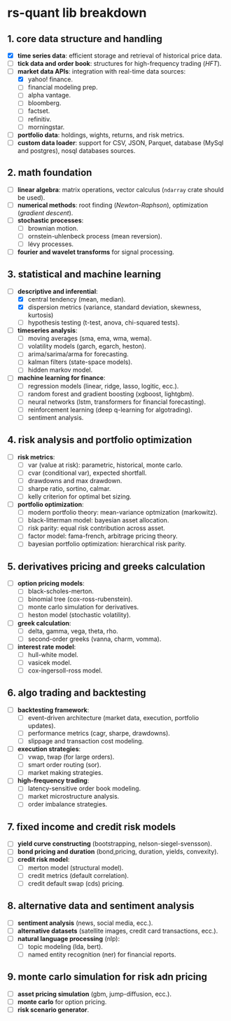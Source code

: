 # rs-quant lib breakdown

## 1. core data structure and handling
- [x] **time series data**: efficient storage and retrieval of historical price data.
- [ ] **tick data and order book**: structures for high-frequency trading (_HFT_).
- [ ] **market data APIs**: integration with real-time data sources:
  - [x] yahoo! finance.
  - [ ] financial modeling prep.
  - [ ] alpha vantage.
  - [ ] bloomberg.
  - [ ] factset.
  - [ ] refinitiv.
  - [ ] morningstar.
- [ ] **portfolio data**: holdings, wights, returns, and risk metrics.
- [ ] **custom data loader**: support for CSV, JSON, Parquet, database (MySql and postgres), nosql databases sources.

## 2. math foundation
- [ ] **linear algebra**: matrix operations, vector calculus (`ndarray` crate should be used).
- [ ] **numerical methods**: root finding (_Newton-Raphson_), optimization (_gradient descent_).
- [ ] **stochastic processes**:
  - [ ] brownian motion.
  - [ ] ornstein-uhlenbeck process (mean reversion).
  - [ ] lévy processes.
- [ ] **fourier and wavelet transforms** for signal processing.

## 3. statistical and machine learning
- [ ] **descriptive and inferential**:
  - [x] central tendency (mean, median).
  - [x] dispersion metrics (variance, standard deviation, skewness, kurtosis)
  - [ ] hypothesis testing (t-test, anova, chi-squared tests).
- [ ] **timeseries analysis**:
  - [ ] moving averages (sma, ema, wma, wema).
  - [ ] volatility models (garch, egarch, heston).
  - [ ] arima/sarima/arma for forecasting.
  - [ ] kalman filters (state-space models).
  - [ ] hidden markov model.
- [ ] **machine learning for finance**:
  - [ ] regression models (linear, ridge, lasso, logitic, ecc.).
  - [ ] random forest and gradient boosting (xgboost, lightgbm).
  - [ ] neural networks (lstm, transformers for financial forecasting).
  - [ ] reinforcement learning (deep q-learning for algotrading).
  - [ ] sentiment analysis.

## 4. risk analysis and portfolio optimization
- [ ] **risk metrics**:
  - [ ] var (value at risk): parametric, historical, monte carlo.
  - [ ] cvar (conditional var), expected shortfall.
  - [ ] drawdowns and max drawdown.
  - [ ] sharpe ratio, sortino, calmar.
  - [ ] kelly criterion for optimal bet sizing.
- [ ] **portfolio optimization**:
  - [ ] modern portfolio theory: mean-variance optmization (markowitz).
  - [ ] black-litterman model: bayesian asset allocation.
  - [ ] risk parity: equal risk contribution across asset.
  - [ ] factor model: fama-french, arbitrage pricing theory.
  - [ ] bayesian portfolio optimization: hierarchical risk parity.

## 5. derivatives pricing and greeks calculation
- [ ] **option pricing models**:
  - [ ] black-scholes-merton.
  - [ ] binomial tree (cox-ross-rubenstein).
  - [ ] monte carlo simulation for derivatives.
  - [ ] heston model (stochastic volatility).
- [ ] **greek calculation**:
  - [ ] delta, gamma, vega, theta, rho.
  - [ ] second-order greeks (vanna, charm, vomma).
- [ ] **interest rate model**:
  - [ ] hull-white model.
  - [ ] vasicek model.
  - [ ] cox-ingersoll-ross model.

## 6. algo trading and backtesting
- [ ] **backtesting framework**:
  - [ ] event-driven architecture (market data, execution, portfolio updates).
  - [ ] performance metrics (cagr, sharpe, drawdowns).
  - [ ] slippage and transaction cost modeling.
- [ ] **execution strategies**:
  - [ ] vwap, twap (for large orders).
  - [ ] smart order routing (sor).
  - [ ] market making strategies.
- [ ] **high-frequency trading**:
  - [ ] latency-sensitive order book modeling.
  - [ ] market microstructure analysis.
  - [ ] order imbalance strategies.

## 7. fixed income and credit risk models
- [ ] **yield curve constructing** (bootstrapping, nelson-siegel-svensson).
- [ ] **bond pricing and duration** (bond,pricing, duration, yields, convexity).
- [ ] **credit risk model**:
  - [ ] merton model (structural model).
  - [ ] credit metrics (default correlation).
  - [ ] credit default swap (cds) pricing.

## 8. alternative data and sentiment analysis
- [ ] **sentiment analysis** (news, social media, ecc.).
- [ ] **alternative datasets** (satellite images, credit card transactions, ecc.).
- [ ] **natural language processing** (nlp):
  - [ ] topic modeling (lda, bert).
  - [ ] named entity recognition (ner) for financial reports.

## 9. monte carlo simulation for risk adn pricing
- [ ] **asset pricing simulation** (gbm, jump-diffusion, ecc.).
- [ ] **monte carlo** for option pricing.
- [ ] **risk scenario generator**.

